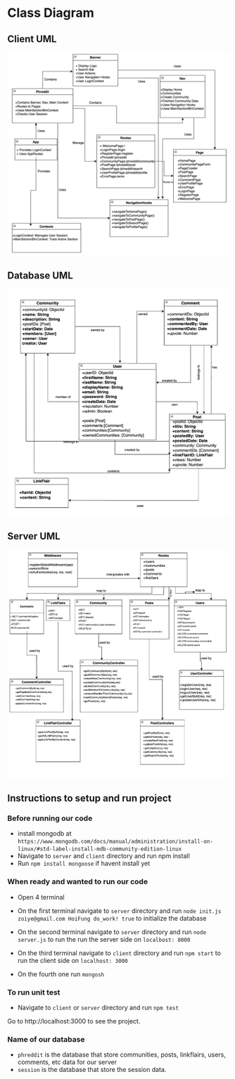 # Class Diagram

## Client UML

![Client UML](./images/CSE316-Final-Project-Client-UML.png)

## Database UML

![Database UML](./images/CSE316-Final-Project-Database-UML.png)

## Server UML

![Server UML](./images/CSE316-Final-Project-Server-UML.png)

## Instructions to setup and run project

### Before running our code
- install mongodb at `https://www.mongodb.com/docs/manual/administration/install-on-linux/#std-label-install-mdb-community-edition-linux`
- Navigate to `server` and `client` directory and run npm install
- Run `npm install mongoose` if havent install yet

### When ready and wanted to run our code

- Open 4 terminal

- On the first terminal navigate to `server` directory and run `node init.js zoiye@gmail.com HoiFung do_work! true` to initialize the database

- On the second terminal navigate to `server` directory and run `node server.js` to run the run the server side on `localbost: 8000`

- On the third terminal navigate to `client` directory and run `npm start` to run the client side on `localhost: 3000`

- On the fourth one run `mongosh`

### To run unit test

- Navigate to `client` or `server` directory and run `npm test`

Go to http://localhost:3000 to see the project.

### Name of our database

- `phreddit` is the database that store communities, posts, linkflairs, users, comments, etc data for our server
- `session` is the database that store the session data.

